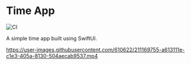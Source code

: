 # Time App
![CI](https://github.com/iamrado/time-app/workflows/CI/badge.svg?branch=develop)

A simple time app built using SwiftUI.

https://user-images.githubusercontent.com/610622/211169755-a613111e-c1e3-405a-8130-504aecab9537.mp4
